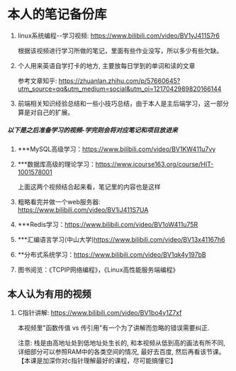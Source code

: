 # 本人的笔记备份库

1. linux系统编程--学习视频: https://www.bilibili.com/video/BV1yJ411S7r6

   根据该视频进行学习所做的笔记，里面有些作业没写，所以多少有些欠缺。

2. 个人用来英语自学打卡的地方, 主要放每日学到的单词和读的文章

   参考文章知乎: https://zhuanlan.zhihu.com/p/57660645?utm_source=qq&utm_medium=social&utm_oi=1217042989820166144

3. 前端相关知识经验总结和一些小技巧总结，由于本人是主后端学习，这一部分算是对自己的扩展。

##### 以下是之后准备学习的视频-学完则会将对应笔记和项目放进来

1. ***MySQL高级学习：https://www.bilibili.com/video/BV1KW411u7vy

2. ***数据库高级的理论学习：https://www.icourse163.org/course/HIT-1001578001

   上面这两个视频结合起来看，笔记里的内容也是这样

2. 粗略看完并做一个web服务器: https://www.bilibili.com/video/BV1iJ411S7UA

4. ***Redis学习：https://www.bilibili.com/video/BV1oW411u75R

5. ***汇编语言学习(中山大学)https://www.bilibili.com/video/BV13x41167h6

6. **分布式系统学习：https://www.bilibili.com/video/BV1qk4y197bB

5. 图书阅览：《TCPIP网络编程》，《Linux高性能服务端编程》





## 本人认为有用的视频

1. C指针讲解: https://www.bilibili.com/video/BV1bo4y1Z7xf

   本视频里"函数传值 vs 传引用"有一个为了讲解而忽略的错误需要纠正.

   注意: 栈是由高地址处到低地址处生长的, 和本视频从低到高的画法有所不同, 详细部分可以参照RAM中的各类空间的情况, 最好去百度, 然后再看该节课。【本课是加深你对c指针理解最好的课程，尽可能搞懂它】